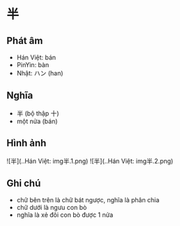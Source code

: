 # 半

## Phát âm
* Hán Việt: bán
* PinYin: bàn
* Nhật: ハン (han)

## Nghĩa
* 半 (bộ thập 十)
* một nửa (bán)

## Hình ảnh
![半](..Hán Việt: img半.1.png)
![半](..Hán Việt: img半.2.png)

## Ghi chú
* chữ bên trên là chữ bát ngược, nghĩa là phân chia
* chữ dưới là ngưu con bò
* nghĩa là xẻ đôi con bò được 1 nửa

<script>window.HANZI_FIELD='半';</script>
